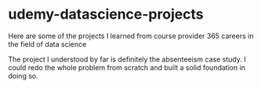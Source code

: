 # udemy-datascience-projects
Here are some of the projects I learned from course provider 365 careers in the field of data science 

The project I understood by far is definitely the absenteeism case study. I could redo the whole problem from scratch and built a solid foundation in doing so.
